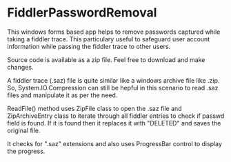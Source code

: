 # FiddlerPasswordRemoval
This windows forms based app helps to remove passwords captured while taking a fiddler trace.
This particulary useful to safeguard user account information while passing the fiddler trace to other users.

Source code is available as a zip file. Feel free to download and make changes.

A fiddler trace (.saz) file is quite similar like a windows archive file like .zip. So, System.IO.Compression can still be hepful in this scenario to read .saz files and manipulate it as per the need.

ReadFile() method uses ZipFile class to open the .saz file and ZipArchiveEntry class to iterate through all fiddler entries to check if passwd field is found. If it is found then it replaces it with "DELETED" and saves the original file.

It checks for ".saz" extensions and also uses ProgressBar control to display the progress.
